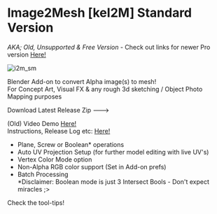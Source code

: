 # Image2Mesh [keI2M] Standard Version
*AKA; Old, Unsupported &amp; Free Version* - Check out links for newer Pro version [Here!](https://ke-code.xyz/scripts/kei2m.html)

![i2m_sm](https://github.com/kedepot/i2m-std/assets/95410139/be0b229e-de68-4aa5-9ef4-4a76724a7fdc)

Blender Add-on to convert Alpha image(s) to mesh!  
For Concept Art, Visual FX & any rough 3d sketching / Object Photo Mapping purposes  

Download Latest Release Zip --->

(Old) Video Demo [Here!](https://youtu.be/AGhqm0wEkkM)  
Instructions, Release Log etc:  [Here!](https://ke-code.xyz/scripts/kei2m.html)  

- Plane, Screw or Boolean* operations
- Auto UV Projection Setup (for further model editing with live UV's)
- Vertex Color Mode option
- Non-Alpha RGB color support (Set in Add-on prefs)
- Batch Processing  
*Disclaimer: Boolean mode is just 3 Intersect Bools - Don't expect miracles ;>

Check the tool-tips!
